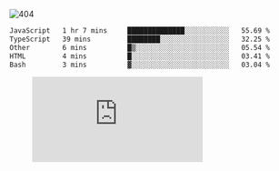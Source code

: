 ![404](https://user-images.githubusercontent.com/378023/89412096-6f759d80-d761-11ea-8c57-84b30ef3f2b1.png)

<!--START_SECTION:waka-->

```txt
JavaScript   1 hr 7 mins     ██████████████░░░░░░░░░░░   55.69 %
TypeScript   39 mins         ████████░░░░░░░░░░░░░░░░░   32.25 %
Other        6 mins          █▒░░░░░░░░░░░░░░░░░░░░░░░   05.54 %
HTML         4 mins          █░░░░░░░░░░░░░░░░░░░░░░░░   03.41 %
Bash         3 mins          ▓░░░░░░░░░░░░░░░░░░░░░░░░   03.04 %
```

<!--END_SECTION:waka-->
<figure><embed src="https://wakatime.com/share/@018b853e-267a-435d-a858-33e2b098b9d7/f3c3aa68-553a-4373-a9f9-2d456f62f780.svg"></embed></figure>
